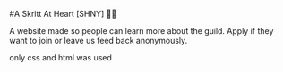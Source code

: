 #A Skritt At Heart [SHNY] 💎🐀

A website made so people can learn more about the guild.
Apply if they want to join or leave us feed back anonymously.

only css and html was used
